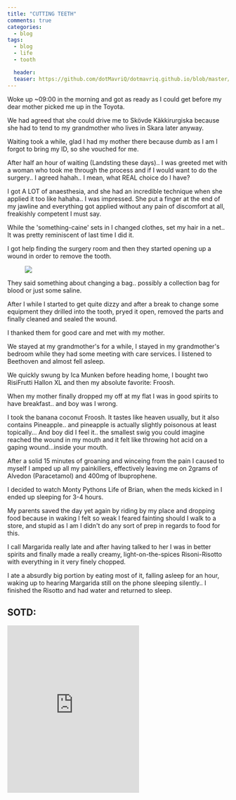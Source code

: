 ```yaml
---
title: "CUTTING TEETH"
comments: true
categories:
  - blog
tags:
  - blog
  - life
  - tooth

  header:
  teaser: https://github.com/dotMavriQ/dotmavriq.github.io/blob/master/assets/Camera/ca_dentist.png?raw=true
---
```



Woke up ~09:00 in the morning and got as ready as I could get before my dear mother picked me up in the Toyota. 

We had agreed that she could drive me to Skövde Käkkirurgiska because she had to tend to my grandmother who lives in Skara later anyway. 

Waiting took a while, glad I had my mother there because dumb as I am I forgot to bring my ID, so she vouched for me. 

After half an hour of waiting (Landsting these days).. I was greeted met with a woman who took me through the process and if I would want to do the surgery.. I agreed hahah.. I mean, what REAL choice do I have? 

I got A LOT of anaesthesia, and she had an incredible technique when she applied it too like hahaha.. I was impressed. She put a finger at the end of my jawline and everything got applied without any pain of discomfort at all, freakishly competent I must say.

While the 'something-caine' sets in I changed clothes, set my hair in a net.. It was pretty reminiscent of last time I did it. 

I got help finding the surgery room and then they started opening up a wound in order to remove the tooth. 

<figure class="half">
    <a href="https://github.com/dotMavriQ/dotmavriq.github.io/blob/master/assets/Camera/ca_dentist.png?raw=true"><img src="https://github.com/dotMavriQ/dotmavriq.github.io/blob/master/assets/Camera/ca_dentist.png?raw=true"></a>
</figure>

They said something about changing a bag.. possibly a collection bag for blood or just some saline. 

After I while I started to get quite dizzy and after a break to change some equipment they drilled into the tooth, pryed it open, removed the parts and finally cleaned and sealed the wound. 

I thanked them for good care and met with my mother. 

We stayed at my grandmother's for a while, I stayed in my grandmother's bedroom while they had some meeting with care services. I listened to Beethoven and almost fell asleep. 

We quickly swung by Ica Munken before heading home, I bought two RisiFrutti Hallon XL and then my absolute favorite: Froosh. 

When my mother finally dropped my off at my flat I was in good spirits to have breakfast.. and boy was I wrong. 

I took the banana coconut Froosh. 
It tastes like heaven usually, but it also contains Pineapple.. and pineapple is actually slightly poisonous at least topically... And boy did I feel it.. the smallest swig you could imagine reached the wound in my mouth and it felt like throwing hot acid on a gaping wound...inside your mouth. 

After a solid 15 minutes of groaning and winceing from the pain I caused to myself I amped up all my painkillers, effectively leaving me on 2grams of Alvedon (Paracetamol) and 400mg of Ibuprophene. 

I decided to watch Monty Pythons Life of Brian, when the meds kicked in I ended up sleeping for 3-4 hours. 

My parents saved the day yet again by riding by my place and dropping food because in waking I felt so weak I feared fainting should I walk to a store, and stupid as I am I didn't do any sort of prep in regards to food for this. 

I call Margarida really late and after having talked to her I was in better spirits and finally made a really creamy, light-on-the-spices Risoni-Risotto with everything in it very finely chopped. 

I ate a absurdly big portion by eating most of it, falling asleep for an hour, waking up to hearing Margarida still on the phone sleeping silently.. I finished the Risotto and had water and returned to sleep. 

## SOTD:
<iframe src="https://open.spotify.com/embed?uri=spotify:track:4ACqgbwaJyCMnToAcpD8wg" width="300" height="380" frameborder="0" allowtransparency="true" allow="encrypted-media"></iframe>